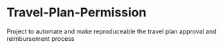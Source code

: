 # Travel-Plan-Permission
Project to automate and make reproduceable the travel plan approval and reimbursement process
